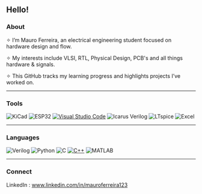 ## Hello! 

### About

✧ I’m Mauro Ferreira, an electrical engineering student focused on hardware design and flow.

✧ My interests include VLSI, RTL, Physical Design, PCB's and all things hardware & signals. 

✧ This GitHub tracks my learning progress and highlights projects I’ve worked on.

---

### **Tools**

![KiCad](https://img.shields.io/badge/-KiCad-blue?style=flat&logo=kicad)
![ESP32](https://img.shields.io/badge/-ESP32-323330?style=flat&logo=espressif)
[![Visual Studio Code](https://custom-icon-badges.demolab.com/badge/Visual%20Studio%20Code-0078d7.svg?logo=vsc&logoColor=white)](#)
![Icarus Verilog](https://img.shields.io/badge/Icarus%20Verilog-FFA500?style=flat)
![LTspice](https://img.shields.io/badge/LTspice-CC0000?style=flat)
![Excel](https://img.shields.io/badge/Excel-217346?style=flat&logo=Microsoft%20Excel&logoColor=white)


---

 ### Languages
 
 ![Verilog](https://img.shields.io/badge/-Verilog-777BB4?style=flat)
 ![Python](https://img.shields.io/badge/-Python-3776AB?style=flat&logo=python)
 ![C](https://img.shields.io/badge/-C-00599C?style=flat&logo=c)
 [![C++](https://img.shields.io/badge/C++-%2300599C.svg?logo=c%2B%2B&logoColor=white)](#)
 ![MATLAB](https://img.shields.io/badge/MATLAB-0076A8?style=flat&logo=Mathworks&logoColor=white)


---

### Connect

LinkedIn : www.linkedin.com/in/mauroferreira123


